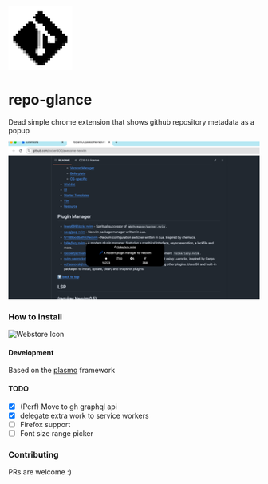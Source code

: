 ![Icon](assets/icon.png)

# repo-glance

Dead simple chrome extension that shows github repository metadata as a popup

![Screenshot](assets/screenshot_2.png)

### How to install

![Webstore Icon](https://developer.chrome.com/static/docs/webstore/branding/image/UV4C4ybeBTsZt43U4xis.png)

#### Development

Based on the [plasmo](https://docs.plasmo.com) framework

#### TODO

- [x] (Perf) Move to gh graphql api
- [x] delegate extra work to service workers
- [ ] Firefox support
- [ ] Font size range picker

### Contributing

PRs are welcome :)

